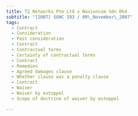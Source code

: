```yaml
---
title: T2 Networks Pte Ltd v Nasioncom Sdn Bhd 
subtitle: "[2007] SGHC 193 / 09\_November\_2007"
tags:
  - Contract
  - Consideration
  - Past consideration
  - Contract
  - Contractual terms
  - Certainty of contractual terms
  - Contract
  - Remedies
  - Agreed damages clause
  - Whether clause was a penalty clause
  - Contract
  - Waiver
  - Waiver by estoppel
  - Scope of doctrine of waiver by estoppel

---
```


